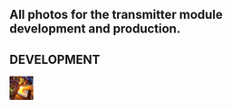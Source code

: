 ## All photos for the transmitter module development and production. 

## DEVELOPMENT
<img src="Transmitter test.jpg"
     alt="Transmitter test"
     height="42" width="42"
     style="float: center; margin-right: 10px;"/>
